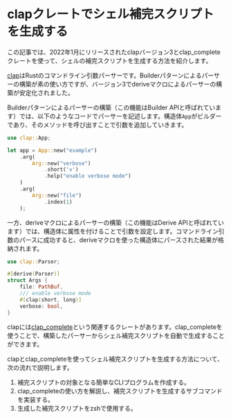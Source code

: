 # clapクレートでシェル補完スクリプトを生成する

この記事では、2022年1月にリリースされたclapバージョン3とclap_completeクレートを使って、シェルの補完スクリプトを生成する方法を紹介します。

[clap](https://crates.io/crates/clap)はRustのコマンドライン引数パーサーです。Builderパターンによるパーサーの構築が素の使い方ですが、バージョン3でderiveマクロによるパーサーの構築が安定化されました。

Builderパターンによるパーサーの構築（この機能はBuilder APIと呼ばれています）では、以下のようなコードでパーサーを記述します。構造体`App`がビルダーであり、そのメソッドを呼び出すことで引数を追加していきます。

```rust
use clap::App;

let app = App::new("example")
	.arg(
		Arg::new("verbose")
			.short('v')
			.help("enable verbose mode")
	)
	.arg(
		Arg::new("file")
			.index(1)
	);
```

一方、deriveマクロによるパーサーの構築（この機能はDerive APIと呼ばれています）では、構造体に属性を付けることで引数を設定します。コマンドライン引数のパースに成功すると、deriveマクロを使った構造体にパースされた結果が格納されます。

```rust
use clap::Parser;

#[derive(Parser)]
struct Args {
	file: PathBuf,
	/// enable verbose mode
	#[clap(short, long)]
	verbose: bool,
}
```

clapには[clap_complete](https://crates.io/crates/clap_complete)という関連するクレートがあります。clap_completeを使うことで、構築したパーサーからシェル補完スクリプトを自動で生成することができます。

clapとclap_completeを使ってシェル補完スクリプトを生成する方法について、次の流れで説明します。

1. 補完スクリプトの対象となる簡単なCLIプログラムを作成する。
2. clap_completeの使い方を解説し、補完スクリプトを生成するサブコマンドを実装する。
3. 生成した補完スクリプトをzshで使用する。
